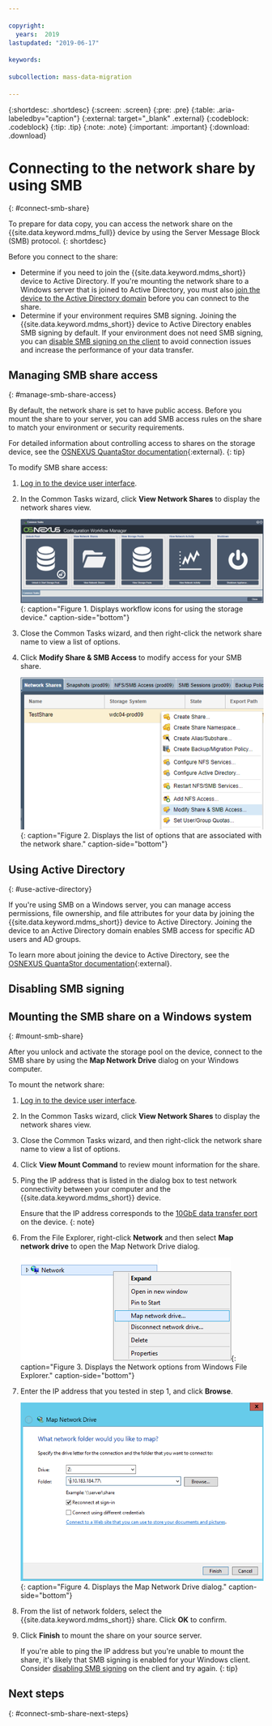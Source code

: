 ```yaml
---

copyright:
  years:  2019
lastupdated: "2019-06-17"

keywords:

subcollection: mass-data-migration

---
```


{:shortdesc: .shortdesc}
{:screen: .screen}
{:pre: .pre}
{:table: .aria-labeledby="caption"}
{:external: target="_blank" .external}
{:codeblock: .codeblock}
{:tip: .tip}
{:note: .note}
{:important: .important}
{:download: .download}

# Connecting to the network share by using SMB
{: #connect-smb-share}

To prepare for data copy, you can access the network share on the {{site.data.keyword.mdms_full}} device by using the Server Message Block (SMB) protocol.
{: shortdesc}

Before you connect to the share:

- Determine if you need to join the {{site.data.keyword.mdms_short}} device to Active Directory. If you're mounting the network share to a Windows server that is joined to Active Directory, you must also [join the device to the Active Directory domain](#use-active-directory) before you can connect to the share.
- Determine if your environment requires SMB signing. Joining the {{site.data.keyword.mdms_short}} device to Active Directory enables SMB signing by default. If your environment does not need SMB signing, you can [disable SMB signing on the client](/docs/infrastructure/mass-data-migration?topic=mass-data-migration-troubleshooting#unable-to-mount-smb-share) to avoid connection issues and increase the performance of your data transfer.

## Managing SMB share access
{: #manage-smb-share-access}

By default, the network share is set to have public access. Before you mount the share to your server, you can add SMB access rules on the share to match your environment or security requirements. 

For detailed information about controlling access to shares on the storage device, see the [OSNEXUS QuantaStor documentation](https://wiki.osnexus.com/index.php?title=Network_Shares){:external}.
{: tip}

To modify SMB share access:

1. [Log in to the device user interface](/docs/infrastructure/mass-data-migration?topic=mass-data-migration-access-ui#log-in-ui).
2. In the Common Tasks wizard, click **View Network Shares** to display the network shares view.

   ![Workflow icons](images/workflow.png){: caption="Figure 1. Displays workflow icons for using the storage device." caption-side="bottom"}
3. Close the Common Tasks wizard, and then right-click the network share name to view a list of options. 
4. Click **Modify Share & SMB Access** to modify access for your SMB share.

    ![description](images/add-smb-access.png){: caption="Figure 2. Displays the list of options that are associated with the network share." caption-side="bottom"}

## Using Active Directory
{: #use-active-directory}

If you're using SMB on a Windows server, you can manage access permissions, file ownership, and file attributes for your data by joining the {{site.data.keyword.mdms_short}} device to Active Directory. Joining the device to an Active Directory domain enables SMB access for specific AD users and AD groups. 

To learn more about joining the device to Active Directory, see the [OSNEXUS QuantaStor documentation](https://wiki.osnexus.com/index.php?title=Network_Shares#Joining_an_AD_Domain){:external}.

## Disabling SMB signing

## Mounting the SMB share on a Windows system
{: #mount-smb-share}

After you unlock and activate the storage pool on the device, connect to the SMB share by using the **Map Network Drive** dialog on your Windows computer.

To mount the network share:

1. [Log in to the device user interface](/docs/infrastructure/mass-data-migration?topic=mass-data-migration-access-ui#log-in-ui).
2. In the Common Tasks wizard, click **View Network Shares** to display the network shares view.
3. Close the Common Tasks wizard, and then right-click the network share name to view a list of options. 
4. Click **View Mount Command** to review mount information for the share.
5. Ping the IP address that is listed in the dialog box to test network connectivity between your computer and the {{site.data.keyword.mdms_short}} device.

   Ensure that the IP address corresponds to the [10GbE data transfer port](/docs/infrastructure/mass-data-migration?topic=mass-data-migration-device-overview#network-settings) on the device.
   {: note} 
6. From the File Explorer, right-click **Network** and then select **Map network drive** to open the Map Network Drive dialog.

   ![Open map network drive dialog](images/map-network-drive.png){: caption="Figure 3. Displays the Network options from Windows File Explorer." caption-side="bottom"}
7. Enter the IP address that you tested in step 1, and click **Browse**.

   ![Connect to the network share](images/map-network-drive-dialog.png){: caption="Figure 4. Displays the Map Network Drive dialog." caption-side="bottom"}
8. From the list of network folders, select the {{site.data.keyword.mdms_short}} share. Click **OK** to confirm.
9. Click **Finish** to mount the share on your source server.

    If you're able to ping the IP address but you're unable to mount the share, it's likely that SMB signing is enabled for your Windows client. Consider [disabling SMB signing](/docs/infrastructure/mass-data-migration?topic=mass-data-migration-troubleshooting#unable-to-mount-smb-share) on the client and try again.
    {: tip} 

## Next steps
{: #connect-smb-share-next-steps}

